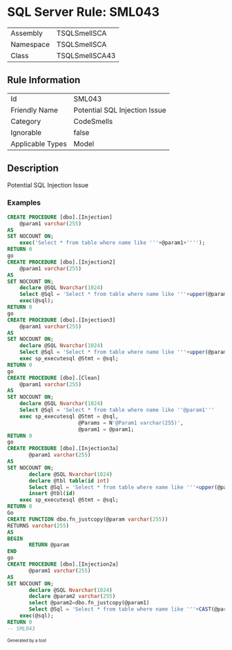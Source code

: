 ﻿# SQL Server Rule: SML043
  
|    |    |
|----|----|
| Assembly | TSQLSmellSCA |
| Namespace | TSQLSmellSCA |
| Class | TSQLSmellSCA43 |
  
## Rule Information
  
|    |    |
|----|----|
| Id | SML043 |
| Friendly Name | Potential SQL Injection Issue |
| Category | CodeSmells |
| Ignorable | false |
| Applicable Types | Model  |
  
## Description
  
Potential SQL Injection Issue
  
### Examples
  
```sql
CREATE PROCEDURE [dbo].[Injection]
	@param1 varchar(255)
AS
SET NOCOUNT ON;
	exec('Select * from table where name like '''+@param1+'''');
RETURN 0
go
CREATE PROCEDURE [dbo].[Injection2]
	@param1 varchar(255)
AS
SET NOCOUNT ON;
	declare @SQL Nvarchar(1024)
	Select @Sql = 'Select * from table where name like '''+upper(@param1)+''''
    exec(@sql);
RETURN 0
go
CREATE PROCEDURE [dbo].[Injection3]
	@param1 varchar(255)
AS
SET NOCOUNT ON;
	declare @SQL Nvarchar(1024)
	Select @Sql = 'Select * from table where name like '''+upper(@param1)+''''
    exec sp_executesql @Stmt = @sql;
RETURN 0
go
CREATE PROCEDURE [dbo].[Clean]
	@param1 varchar(255)
AS
SET NOCOUNT ON;
	declare @SQL Nvarchar(1024)
	Select @Sql = 'Select * from table where name like ''@param1'''
    exec sp_executesql @Stmt = @sql,
	                   @Params = N'@Param1 varchar(255)',
					   @param1 = @param1;
RETURN 0
go
CREATE PROCEDURE [dbo].[Injection3a]
       @param1 varchar(255)
AS
SET NOCOUNT ON;
       declare @SQL Nvarchar(1024)
       declare @tbl table(id int)
       Select @Sql = 'Select * from table where name like '''+upper(@param1)+''''
       insert @tbl(id)
    exec sp_executesql @Stmt = @sql;
RETURN 0
Go
CREATE FUNCTION dbo.fn_justcopy(@param varchar(255))
RETURNS varchar(255)
AS
BEGIN
       RETURN @param
END
go
CREATE PROCEDURE [dbo].[Injection2a]
       @param1 varchar(255)
AS
SET NOCOUNT ON;
       declare @SQL Nvarchar(1024)
       declare @param2 varchar(255)
       select @param2=dbo.fn_justcopy(@param1)
       Select @Sql = 'Select * from table where name like '''+CAST(@param1 as varchar(200))+''''
    exec(@sql);
RETURN 0
-- SML043
```
  
<sub><sup>Generated by a tool</sup></sub>

